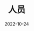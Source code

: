 ---
title: 人员
date: 2022-10-24

type: landing

sections:
  - block: people
    content:
      title: 认识团队
      # Choose which groups/teams of users to display.
      #   Edit `user_groups` in each user's profile to add them to one or more of these groups.
      user_groups:
          - Coordinator
          - Teaching
      sort_by: Params.last_name
      sort_ascending: true
    design:
      show_interests: false
      show_role: true
      show_social: true
---